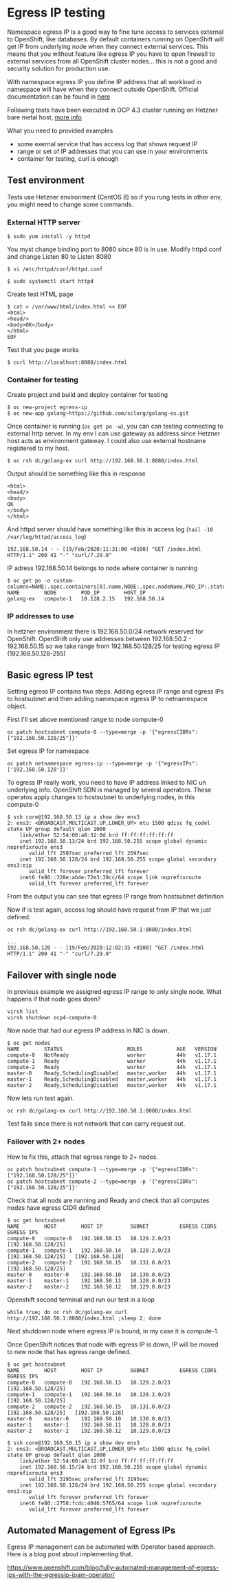 # Egress IP testing

Namespace egress IP is a good way to fine tune access to services external to OpenShift, like databases. By default containers running on OpenShift will get IP from underlying node when they connect external services. This means that you without feature like egress IP you have to open firewall to external services from all OpenShift cluster nodes....this is not a good and security solution for production use.

With namespace egress IP you define IP address that all workload in namespace will have when they connect outside OpenShift. Official documentation can be found in [here](https://docs.openshift.com/container-platform/4.3/networking/openshift_sdn/assigning-egress-ips.html)

Following tests have been executed in OCP 4.3 cluster running on Hetzner bare metal host, [more info](https://github.com/RedHat-EMEA-SSA-Team/hetzner-ocp4)

What you need to provided examples

* some exernal service that has access log that shows request IP
* range or set of IP addresses that you can use in your environments
* container for testing, curl is enough

## Test environment

Tests use Hetzner environment \(CentOS 8\) so if you rung tests in other env, you might need to change some commands.

### External HTTP server

```text
$ sudo yum install -y httpd
```

You myst change binding port to 8080 since 80 is in use. Modify httpd.conf and change Listen 80 to Listen 8080

```text
$ vi /etc/httpd/conf/httpd.conf
```

```text
$ sudo systemctl start httpd
```

Create test HTML page

```text
$ cat > /var/www/html/index.html << EOF
<html>
<head/>
<body>OK</body>
</html>
EOF
```

Test that you page works

```text
$ curl http://localhost:8080/index.html
```

### Container for testing

Create project and build and deploy container for testing

```text
$ oc new-project egress-ip
$ oc new-app golang~https://github.com/sclorg/golang-ex.git
```

Once container is running \(`oc get po -w`\), you can can testing connecting to external http server. In my env I can use gateway as address since Hetzner host acts as environment gateway. I could also use external hostname registered to my host.

```text
$ oc rsh dc/golang-ex curl http://192.168.50.1:8080/index.html
```

Output should be something like this in response

```text
<html>
<head/>
<body>
OK
</body>
</html>
```

And httpd server should have something like this in access log \(`tail -10 /var/log/httpd/access_log`\)

```text
192.168.50.14 - - [19/Feb/2020:11:31:00 +0100] "GET /index.html HTTP/1.1" 200 41 "-" "curl/7.29.0"
```

IP adress 192.168.50.14 belongs to node where container is running

```text
$ oc get po -o custom-columns=NAME:.spec.containers[0].name,NODE:.spec.nodeName,POD_IP:.status.podIP,HOST_IP:.status.hostIP
NAME        NODE        POD_IP        HOST_IP
golang-ex   compute-1   10.128.2.15   192.168.50.14
```

### IP addresses to use

In hetzner environment there is 192.168.50.0/24 network reserved for OpenShift. OpenShift only use addresses between 192.168.50.2 - 192.168.50.15 so we take range from 192.168.50.128/25 for testing egress IP \(192.168.50.128-255\)

## Basic egress IP test

Setting egress IP contains two steps. Adding egress IP range and egress IPs to hostsubnet and then adding namespace egress IP to netnamespace object.

First I'll set above mentioned range to node compute-0

```text
oc patch hostsubnet compute-0 --type=merge -p '{"egressCIDRs": ["192.168.50.128/25"]}'
```

Set egress IP for namespace

```text
oc patch netnamespace egress-ip --type=merge -p '{"egressIPs": ['192.168.50.128']}'
```

To egress IP really work, you need to have IP address linked to NIC un underlying info. OpenShift SDN is managed by several operators. These operatos apply changes to hostsubnet to underlying nodes, in this compute-0

```text
$ ssh core@192.168.50.13 ip a show dev ens3
2: ens3: <BROADCAST,MULTICAST,UP,LOWER_UP> mtu 1500 qdisc fq_codel state UP group default qlen 1000
    link/ether 52:54:00:a8:32:0d brd ff:ff:ff:ff:ff:ff
    inet 192.168.50.13/24 brd 192.168.50.255 scope global dynamic noprefixroute ens3
       valid_lft 2597sec preferred_lft 2597sec
    inet 192.168.50.128/24 brd 192.168.50.255 scope global secondary ens3:eip
       valid_lft forever preferred_lft forever
    inet6 fe80::328e:ab4e:72e3:39cc/64 scope link noprefixroute
       valid_lft forever preferred_lft forever
```

From the output you can see that egress IP range from hostsubnet definition

Now if is test again, access log should have request from IP that we just defined.

```text
oc rsh dc/golang-ex curl http://192.168.50.1:8080/index.html
```

```text
...
192.168.50.128 - - [19/Feb/2020:12:02:35 +0100] "GET /index.html HTTP/1.1" 200 41 "-" "curl/7.29.0"
```

## Failover with single node

In previous example we assigned egress IP range to only single node. What happens if that node goes doen?

```text
virsh list
virsh shutdown ocp4-compute-0
```

Now node that had our egress IP address in NIC is down.

```text
$ oc get nodes
NAME        STATUS                     ROLES           AGE   VERSION
compute-0   NotReady                   worker          44h   v1.17.1
compute-1   Ready                      worker          44h   v1.17.1
compute-2   Ready                      worker          44h   v1.17.1
master-0    Ready,SchedulingDisabled   master,worker   44h   v1.17.1
master-1    Ready,SchedulingDisabled   master,worker   44h   v1.17.1
master-2    Ready,SchedulingDisabled   master,worker   44h   v1.17.1
```

Now lets run test again.

```text
oc rsh dc/golang-ex curl http://192.168.50.1:8080/index.html
```

Test fails since there is not network that can carry request out.

### Failover with 2+ nodes

How to fix this, attach that egress range to 2+ nodes.

```text
oc patch hostsubnet compute-1 --type=merge -p '{"egressCIDRs": ["192.168.50.128/25"]}'
oc patch hostsubnet compute-2 --type=merge -p '{"egressCIDRs": ["192.168.50.128/25"]}'
```

Check that all nods are running and Ready and check that all computes nodes have egress CIDR defined

```text
$ oc get hostsubnet
NAME        HOST        HOST IP         SUBNET          EGRESS CIDRS          EGRESS IPS
compute-0   compute-0   192.168.50.13   10.129.2.0/23   [192.168.50.128/25]   
compute-1   compute-1   192.168.50.14   10.128.2.0/23   [192.168.50.128/25]   [192.168.50.128]
compute-2   compute-2   192.168.50.15   10.131.0.0/23   [192.168.50.128/25]   
master-0    master-0    192.168.50.10   10.130.0.0/23                         
master-1    master-1    192.168.50.11   10.128.0.0/23                         
master-2    master-2    192.168.50.12   10.129.0.0/23
```

Openshift second terminal and run our test in a loop

```text
while true; do oc rsh dc/golang-ex curl http://192.168.50.1:8080/index.html ;sleep 2; done
```

Next shutdown node where egress IP is bound, in my case it is compute-1.

Once OpenShift notices that node with egress IP is down, IP will be moved to new node that has egress range defined.

```text
$ oc get hostsubnet
NAME        HOST        HOST IP         SUBNET          EGRESS CIDRS          EGRESS IPS
compute-0   compute-0   192.168.50.13   10.129.2.0/23   [192.168.50.128/25]   
compute-1   compute-1   192.168.50.14   10.128.2.0/23   [192.168.50.128/25]   
compute-2   compute-2   192.168.50.15   10.131.0.0/23   [192.168.50.128/25]   [192.168.50.128]
master-0    master-0    192.168.50.10   10.130.0.0/23                         
master-1    master-1    192.168.50.11   10.128.0.0/23                         
master-2    master-2    192.168.50.12   10.129.0.0/23

$ ssh core@192.168.50.15 ip a show dev ens3
2: ens3: <BROADCAST,MULTICAST,UP,LOWER_UP> mtu 1500 qdisc fq_codel state UP group default qlen 1000
    link/ether 52:54:00:a8:32:0f brd ff:ff:ff:ff:ff:ff
    inet 192.168.50.15/24 brd 192.168.50.255 scope global dynamic noprefixroute ens3
       valid_lft 3195sec preferred_lft 3195sec
    inet 192.168.50.128/24 brd 192.168.50.255 scope global secondary ens3:eip
       valid_lft forever preferred_lft forever
    inet6 fe80::2758:fcdc:4046:5765/64 scope link noprefixroute
       valid_lft forever preferred_lft forever
```

## Automated Management of Egress IPs

Egress IP management can be automated with Operator based approach. Here is a blog post about implementing that.

https://www.openshift.com/blog/fully-automated-management-of-egress-ips-with-the-egressip-ipam-operator/
